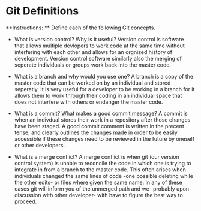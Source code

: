 # Git Definitions

**Instructions: ** Define each of the following Git concepts.

* What is version control?  Why is it useful?
Version control is software that allows multiple devlopers to work code at the same time without interfering with each other and allows for an orgnized history of development.  Version control software similarly also the merging of seperate individuals or groups work back into the master code.

* What is a branch and why would you use one?
A branch is a copy of the master code that can be worked on by an individual and stored seperatly.  It is very useful for a developer to be working in a branch for it allows them to work through their coding in an individual space that does not interfere with others or endanger the master code.

* What is a commit? What makes a good commit message?
A commit is when an indivdual stores their work in a repository after those changes have been staged.  A good commit comment is written in the precent tense, and clearly outlines the changes made in order to be easily accessible if these changes need to be reviewed in the future by oneself or other developers.

* What is a merge conflict?
A merge conflict is when git (our version control system) is unable to reconcile the code in which one is trying to integrate in from a branch to the master code.  This often arises when individuals changed the same lines of code -one possible deleting while the other edits- or files where given the same name.  In any of these cases git will inform you of the unmerged path and we -probably upon discussion with other developer- with have to figure the best way to proceed.